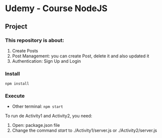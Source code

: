# Udemy - Course NodeJS

## Project

### This repository is about:
1. Create Posts
2. Post Management: you can create Post, delete it and also updated it
3. Authentication: Sign Up and Login 


### Install
`npm install`

### Execute
* Other terminal: `npm start`


To run de Activity1 and Activity2, you need:
1. Open: package.json file
2. Change the command _start_ to ./Activity1/server.js or ./Activity2/server.js 